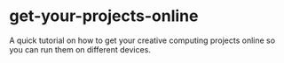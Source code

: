 # get-your-projects-online
A quick tutorial on how to get your creative computing projects online so you can run them on different devices.
